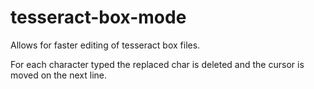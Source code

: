 # tesseract-box-mode

Allows for faster editing of tesseract box files.

For each character typed the replaced char is deleted and the cursor is moved on the next line.
